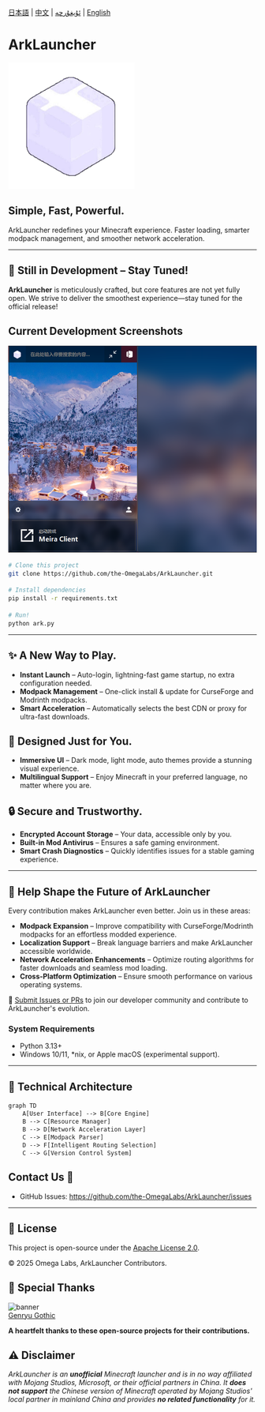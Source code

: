 [日本語](/docs/ja.md) | [中文](/docs/cn.md) | [ئۇيغۇرچە](/docs/ug.md) |  [English](/README.md)
# ArkLauncher  
![ArkLauncher Logo](/src/icon/main.png)  

## Simple, Fast, Powerful.  

ArkLauncher redefines your Minecraft experience. Faster loading, smarter modpack management, and smoother network acceleration.  

---  

## 🚧 Still in Development – Stay Tuned!  
**ArkLauncher** is meticulously crafted, but core features are not yet fully open. We strive to deliver the smoothest experience—stay tuned for the official release!  

## Current Development Screenshots  
![Demo Screenshot](preview/preview-cn-dark.png)  

```bash
# Clone this project
git clone https://github.com/the-OmegaLabs/ArkLauncher.git

# Install dependencies
pip install -r requirements.txt

# Run!
python ark.py
```

---  

## ✨ A New Way to Play.  
- **Instant Launch** – Auto-login, lightning-fast game startup, no extra configuration needed.  
- **Modpack Management** – One-click install & update for CurseForge and Modrinth modpacks.  
- **Smart Acceleration** – Automatically selects the best CDN or proxy for ultra-fast downloads.  

## 💖 Designed Just for You.  
- **Immersive UI** – Dark mode, light mode, auto themes provide a stunning visual experience.  
- **Multilingual Support** – Enjoy Minecraft in your preferred language, no matter where you are.  

## 🔒 Secure and Trustworthy.  
- **Encrypted Account Storage** – Your data, accessible only by you.  
- **Built-in Mod Antivirus** – Ensures a safe gaming environment.  
- **Smart Crash Diagnostics** – Quickly identifies issues for a stable gaming experience.  

---  

## 🤝 Help Shape the Future of ArkLauncher  
Every contribution makes ArkLauncher even better. Join us in these areas:  
- **Modpack Expansion** – Improve compatibility with CurseForge/Modrinth modpacks for an effortless modded experience.  
- **Localization Support** – Break language barriers and make ArkLauncher accessible worldwide.  
- **Network Acceleration Enhancements** – Optimize routing algorithms for faster downloads and seamless mod loading.  
- **Cross-Platform Optimization** – Ensure smooth performance on various operating systems.  

🔗 [Submit Issues or PRs](https://github.com/the-OmegaLabs/ArkLauncher/issues) to join our developer community and contribute to ArkLauncher's evolution.  

### System Requirements  
- Python 3.13+  
- Windows 10/11, *nix, or Apple macOS (experimental support).  
---  

## 🧠 Technical Architecture  

```mermaid
graph TD  
    A[User Interface] --> B[Core Engine]  
    B --> C[Resource Manager]  
    B --> D[Network Acceleration Layer]  
    C --> E[Modpack Parser]  
    D --> F[Intelligent Routing Selection]  
    C --> G[Version Control System]  
```

## Contact Us 📮  
- GitHub Issues: https://github.com/the-OmegaLabs/ArkLauncher/issues  

---  

## 📜 License  
This project is open-source under the [Apache License 2.0](https://www.apache.org/licenses/LICENSE-2.0.html).  

© 2025 Omega Labs, ArkLauncher Contributors.  

## 🧡 Special Thanks  
![banner](https://github.com/user-attachments/assets/d0535112-f12a-4b38-944d-3a0c12c9f123)  
<a href="https://github.com/the-OmegaLabs/Genryu-Gothic-PCJK">Genryu Gothic</a>

**A heartfelt thanks to these open-source projects for their contributions.**  

## ⚠️ Disclaimer  
*ArkLauncher is an **unofficial** Minecraft launcher and is in no way affiliated with Mojang Studios, Microsoft, or their official partners in China. It **does not support** the Chinese version of Minecraft operated by Mojang Studios' local partner in mainland China and provides **no related functionality** for it.*
